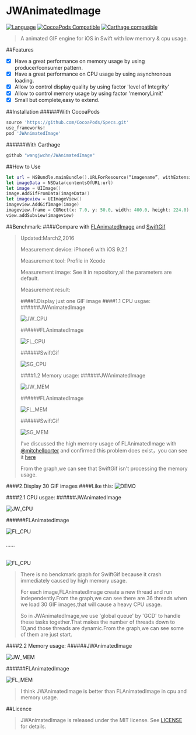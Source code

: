 

# JWAnimatedImage
[![Language](https://img.shields.io/badge/swift-2.1-orange.svg)](http://swift.org)
[![CocoaPods Compatible](https://img.shields.io/cocoapods/v/JWAnimatedImage.svg)](https://img.shields.io/cocoapods/v/JWAnimatedImage.svg)
[![Carthage compatible](https://img.shields.io/badge/Carthage-compatible-4BC51D.svg?style=flat)](https://github.com/Carthage/Carthage)
 >  A animated GIF engine for iOS in Swift with low memory & cpu usage. <p>

##Features
- [x] Have a great performance on memory usage by using producer/consumer pattern.
- [x] Have a great performance on CPU usage by using asynchronous loading.
- [x] Allow to control display quality by using factor 'level of Integrity'
- [x] Allow to control memory usage by using factor 'memoryLimit'
- [x] Small but complete,easy to extend.

##Installation
######With CocoaPods
```ruby
source 'https://github.com/CocoaPods/Specs.git'
use_frameworks!
pod 'JWAnimatedImage'
```
######With Carthage
```ruby
github "wangjwchn/JWAnimatedImage"
```
##How to Use
```swift
let url = NSBundle.mainBundle().URLForResource(“imagename”, withExtension: "gif")!
let imageData = NSData(contentsOfURL:url)
let image = UIImage()
image.AddGifFromData(imageData!)
let imageview = UIImageView()
imageview.AddGifImage(image)
imageview.frame = CGRect(x: 7.0, y: 50.0, width: 400.0, height: 224.0)
view.addSubview(imageview)
```
##Benchmark:
####Compare with [FLAnimatedImage](https://github.com/Flipboard/FLAnimatedImage) and [SwiftGif](https://github.com/bahlo/SwiftGif)
> Updated:March2,2016<p>
> Measurement device:&nbsp;iPhone6 with iOS 9.2.1<p>
> Measurement tool:&nbsp;Profile in Xcode<p>
> Measurement image:&nbsp;See it in repository,all the parameters are default.<p>
> Measurement result:<p>
####1.Display just one GIF image
####1.1 CPU usgae:
######JWAnimatedImage<p>
![JW_CPU](https://raw.githubusercontent.com/wangjwchn/BenchmarkImage/master/JW_CPU1.png)<p>
######FLAnimatedImage<p>
![FL_CPU](https://raw.githubusercontent.com/wangjwchn/BenchmarkImage/master/FL_CPU1.png)<p>
######SwiftGif<p>
![SG_CPU](https://raw.githubusercontent.com/wangjwchn/BenchmarkImage/master/SG_CPU.png)<p>
####1.2 Memory usage: 
######JWAnimatedImage<p>
![JW_MEM](https://raw.githubusercontent.com/wangjwchn/BenchmarkImage/master/JW_MEM1.png)<p>
######FLAnimatedImage<p>
![FL_MEM](https://raw.githubusercontent.com/wangjwchn/BenchmarkImage/master/FL_MEM1.png)<p>
######SwiftGif<p>
![SG_MEM](https://raw.githubusercontent.com/wangjwchn/BenchmarkImage/master/SG_MEM.png)<p>
 > I've discussed the high memory usage of FLAnimatedImage with [@mitchellporter](https://github.com/mitchellporter) and confirmed this problem does exist，you can see it [here](https://github.com/wangjwchn/JWAnimatedImage/issues/1)<p>
 > From the graph,we can see that SwiftGif isn't processing the memory usage.<p>

####2.Display 30 GIF images
####Like this:
![DEMO](https://raw.githubusercontent.com/wangjwchn/BenchmarkImage/master/DEMO.jpg)<p>
####2.1 CPU usgae:
######JWAnimatedImage<p>
![JW_CPU](https://raw.githubusercontent.com/wangjwchn/BenchmarkImage/master/JW_CPU2.png)<p>
######FLAnimatedImage<p>
![FL_CPU](https://raw.githubusercontent.com/wangjwchn/BenchmarkImage/master/FL_CPU2.png)<p> 
###### ...... <p>
![FL_CPU](https://raw.githubusercontent.com/wangjwchn/BenchmarkImage/master/FL_CPU3.png)<p> 
 > There is no benckmark graph for SwiftGif because it crash immediately caused by high memory usage.<p>
 > For each image,FLAnimatedImage create a new thread and run independently.From the graph,we can see there are 36 threads when we load 30 GIF images,that will cause a heavy CPU usage.<p>
 > So in JWAnimatedImage,we use 'global queue' by 'GCD' to handle these tasks together.That makes the number of threads down to 10,and those threads are dynamic.From the graph,we can see some of them are just start.<p>

####2.2 Memory usage:
######JWAnimatedImage<p>
![JW_MEM](https://raw.githubusercontent.com/wangjwchn/BenchmarkImage/master/JW_MEM2.png)<p>
######FLAnimatedImage<p>
![FL_MEM](https://raw.githubusercontent.com/wangjwchn/BenchmarkImage/master/FL_MEM2.png)<p>
 > I think JWAnimatedImage is better than FLAnimatedImage in cpu and memory usage.<p>

##Licence
 > JWAnimatedImage is released under the MIT license. See [LICENSE](https://github.com/wangjwchn/JWAnimatedImage/raw/master/LICENSE) for details.<p>
